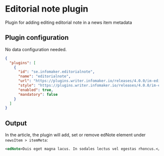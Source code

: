 # Editorial note plugin
Plugin for adding editing editorial note in a news item metadata

## Plugin configuration
No data configuration needed.
```json
{
  "plugins": [
    {
      "id": "se.infomaker.editorialnote",
      "name": "editorialnote",
      "url": "https://plugins.writer.infomaker.io/releases/4.0.0/im-editorialnote.js",
      "style": "https://plugins.writer.infomaker.io/releases/4.0.0/im-editorialnote.css",
      "enabled": true,
      "mandatory": false
    }
  ]
}
```

## Output
In the article, the plugin will add, set or remove edNote element under `newsItem > itemMeta`:
```xml
<edNote>Duis eget magna lacus. In sodales lectus vel egestas rhoncus.</edNote>
```
